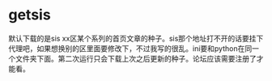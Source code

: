 # getsis
默认下载的是sis xx区某个系列的首页文章的种子。sis那个地址打不开的话要挂下代理吧，如果想换别的区里面要修改下，不过我写的很乱。ini要和python在同一个文件夹下面。第二次运行只会下载上次之后更新的种子。论坛应该需要注册了才能看。
